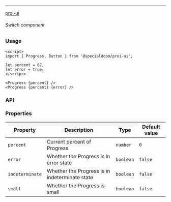 ---

[proi-ui](https://github.com/specialdoom/proi-ui)

###### Switch component

### Usage

```sveltehtml
<script>
import { Progress, Button } from '@specialdoom/proi-ui';

let percent = 67;
let error = true;
</script>

<Progress {percent} />
<Progress {percent} {error} />
```

### API

### Properties

| Property        | Description                                    | Type      | Default value |
| --------------- | ---------------------------------------------- | --------- | ------------- |
| `percent`       | Current percent of Progress                    | `number`  | `0`           |
| `error`         | Whether the Progress is in error state         | `boolean` | `false`       |
| `indeterminate` | Whether the Progress is in indeterminate state | `boolean` | `false`       |
| `small`         | Whether the Progress is small                  | `boolean` | `false`       |
